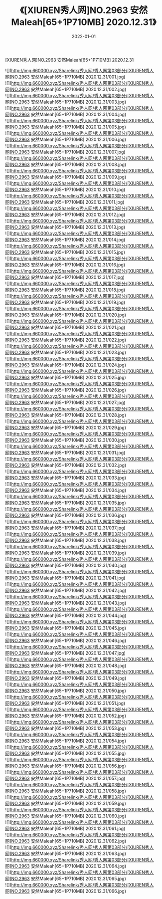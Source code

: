 ﻿---
layout: post
title:  《[XIUREN秀人网]NO.2963 安然Maleah[65+1P710MB] 2020.12.31》
date:   2022-01-01
img: http://img.660000.xyz/Sharelink/秀人网/秀人网第03部分/[XIUREN秀人网]NO.2963 安然Maleah[65+1P710MB] 2020.12.31/000.jpg
categories: [美女, 清纯, 唯美]
---

[XIUREN秀人网]NO.2963 安然Maleah[65+1P710MB] 2020.12.31

 ![](http://img.660000.xyz/Sharelink/秀人网/秀人网第03部分/[XIUREN秀人网]NO.2963 安然Maleah[65+1P710MB] 2020.12.31/001.jpg) <br>![](http://img.660000.xyz/Sharelink/秀人网/秀人网第03部分/[XIUREN秀人网]NO.2963 安然Maleah[65+1P710MB] 2020.12.31/002.jpg) <br>![](http://img.660000.xyz/Sharelink/秀人网/秀人网第03部分/[XIUREN秀人网]NO.2963 安然Maleah[65+1P710MB] 2020.12.31/003.jpg) <br>![](http://img.660000.xyz/Sharelink/秀人网/秀人网第03部分/[XIUREN秀人网]NO.2963 安然Maleah[65+1P710MB] 2020.12.31/004.jpg) <br>![](http://img.660000.xyz/Sharelink/秀人网/秀人网第03部分/[XIUREN秀人网]NO.2963 安然Maleah[65+1P710MB] 2020.12.31/005.jpg) <br>![](http://img.660000.xyz/Sharelink/秀人网/秀人网第03部分/[XIUREN秀人网]NO.2963 安然Maleah[65+1P710MB] 2020.12.31/006.jpg) <br>![](http://img.660000.xyz/Sharelink/秀人网/秀人网第03部分/[XIUREN秀人网]NO.2963 安然Maleah[65+1P710MB] 2020.12.31/007.jpg) <br>![](http://img.660000.xyz/Sharelink/秀人网/秀人网第03部分/[XIUREN秀人网]NO.2963 安然Maleah[65+1P710MB] 2020.12.31/008.jpg) <br>![](http://img.660000.xyz/Sharelink/秀人网/秀人网第03部分/[XIUREN秀人网]NO.2963 安然Maleah[65+1P710MB] 2020.12.31/009.jpg) <br>![](http://img.660000.xyz/Sharelink/秀人网/秀人网第03部分/[XIUREN秀人网]NO.2963 安然Maleah[65+1P710MB] 2020.12.31/010.jpg) <br>![](http://img.660000.xyz/Sharelink/秀人网/秀人网第03部分/[XIUREN秀人网]NO.2963 安然Maleah[65+1P710MB] 2020.12.31/011.jpg) <br>![](http://img.660000.xyz/Sharelink/秀人网/秀人网第03部分/[XIUREN秀人网]NO.2963 安然Maleah[65+1P710MB] 2020.12.31/012.jpg) <br>![](http://img.660000.xyz/Sharelink/秀人网/秀人网第03部分/[XIUREN秀人网]NO.2963 安然Maleah[65+1P710MB] 2020.12.31/013.jpg) <br>![](http://img.660000.xyz/Sharelink/秀人网/秀人网第03部分/[XIUREN秀人网]NO.2963 安然Maleah[65+1P710MB] 2020.12.31/014.jpg) <br>![](http://img.660000.xyz/Sharelink/秀人网/秀人网第03部分/[XIUREN秀人网]NO.2963 安然Maleah[65+1P710MB] 2020.12.31/015.jpg) <br>![](http://img.660000.xyz/Sharelink/秀人网/秀人网第03部分/[XIUREN秀人网]NO.2963 安然Maleah[65+1P710MB] 2020.12.31/016.jpg) <br>![](http://img.660000.xyz/Sharelink/秀人网/秀人网第03部分/[XIUREN秀人网]NO.2963 安然Maleah[65+1P710MB] 2020.12.31/017.jpg) <br>![](http://img.660000.xyz/Sharelink/秀人网/秀人网第03部分/[XIUREN秀人网]NO.2963 安然Maleah[65+1P710MB] 2020.12.31/018.jpg) <br>![](http://img.660000.xyz/Sharelink/秀人网/秀人网第03部分/[XIUREN秀人网]NO.2963 安然Maleah[65+1P710MB] 2020.12.31/019.jpg) <br>![](http://img.660000.xyz/Sharelink/秀人网/秀人网第03部分/[XIUREN秀人网]NO.2963 安然Maleah[65+1P710MB] 2020.12.31/020.jpg) <br>![](http://img.660000.xyz/Sharelink/秀人网/秀人网第03部分/[XIUREN秀人网]NO.2963 安然Maleah[65+1P710MB] 2020.12.31/021.jpg) <br>![](http://img.660000.xyz/Sharelink/秀人网/秀人网第03部分/[XIUREN秀人网]NO.2963 安然Maleah[65+1P710MB] 2020.12.31/022.jpg) <br>![](http://img.660000.xyz/Sharelink/秀人网/秀人网第03部分/[XIUREN秀人网]NO.2963 安然Maleah[65+1P710MB] 2020.12.31/023.jpg) <br>![](http://img.660000.xyz/Sharelink/秀人网/秀人网第03部分/[XIUREN秀人网]NO.2963 安然Maleah[65+1P710MB] 2020.12.31/024.jpg) <br>![](http://img.660000.xyz/Sharelink/秀人网/秀人网第03部分/[XIUREN秀人网]NO.2963 安然Maleah[65+1P710MB] 2020.12.31/025.jpg) <br>![](http://img.660000.xyz/Sharelink/秀人网/秀人网第03部分/[XIUREN秀人网]NO.2963 安然Maleah[65+1P710MB] 2020.12.31/026.jpg) <br>![](http://img.660000.xyz/Sharelink/秀人网/秀人网第03部分/[XIUREN秀人网]NO.2963 安然Maleah[65+1P710MB] 2020.12.31/027.jpg) <br>![](http://img.660000.xyz/Sharelink/秀人网/秀人网第03部分/[XIUREN秀人网]NO.2963 安然Maleah[65+1P710MB] 2020.12.31/028.jpg) <br>![](http://img.660000.xyz/Sharelink/秀人网/秀人网第03部分/[XIUREN秀人网]NO.2963 安然Maleah[65+1P710MB] 2020.12.31/029.jpg) <br>![](http://img.660000.xyz/Sharelink/秀人网/秀人网第03部分/[XIUREN秀人网]NO.2963 安然Maleah[65+1P710MB] 2020.12.31/030.jpg) <br>![](http://img.660000.xyz/Sharelink/秀人网/秀人网第03部分/[XIUREN秀人网]NO.2963 安然Maleah[65+1P710MB] 2020.12.31/031.jpg) <br>![](http://img.660000.xyz/Sharelink/秀人网/秀人网第03部分/[XIUREN秀人网]NO.2963 安然Maleah[65+1P710MB] 2020.12.31/032.jpg) <br>![](http://img.660000.xyz/Sharelink/秀人网/秀人网第03部分/[XIUREN秀人网]NO.2963 安然Maleah[65+1P710MB] 2020.12.31/033.jpg) <br>![](http://img.660000.xyz/Sharelink/秀人网/秀人网第03部分/[XIUREN秀人网]NO.2963 安然Maleah[65+1P710MB] 2020.12.31/034.jpg) <br>![](http://img.660000.xyz/Sharelink/秀人网/秀人网第03部分/[XIUREN秀人网]NO.2963 安然Maleah[65+1P710MB] 2020.12.31/035.jpg) <br>![](http://img.660000.xyz/Sharelink/秀人网/秀人网第03部分/[XIUREN秀人网]NO.2963 安然Maleah[65+1P710MB] 2020.12.31/036.jpg) <br>![](http://img.660000.xyz/Sharelink/秀人网/秀人网第03部分/[XIUREN秀人网]NO.2963 安然Maleah[65+1P710MB] 2020.12.31/037.jpg) <br>![](http://img.660000.xyz/Sharelink/秀人网/秀人网第03部分/[XIUREN秀人网]NO.2963 安然Maleah[65+1P710MB] 2020.12.31/038.jpg) <br>![](http://img.660000.xyz/Sharelink/秀人网/秀人网第03部分/[XIUREN秀人网]NO.2963 安然Maleah[65+1P710MB] 2020.12.31/039.jpg) <br>![](http://img.660000.xyz/Sharelink/秀人网/秀人网第03部分/[XIUREN秀人网]NO.2963 安然Maleah[65+1P710MB] 2020.12.31/040.jpg) <br>![](http://img.660000.xyz/Sharelink/秀人网/秀人网第03部分/[XIUREN秀人网]NO.2963 安然Maleah[65+1P710MB] 2020.12.31/041.jpg) <br>![](http://img.660000.xyz/Sharelink/秀人网/秀人网第03部分/[XIUREN秀人网]NO.2963 安然Maleah[65+1P710MB] 2020.12.31/042.jpg) <br>![](http://img.660000.xyz/Sharelink/秀人网/秀人网第03部分/[XIUREN秀人网]NO.2963 安然Maleah[65+1P710MB] 2020.12.31/043.jpg) <br>![](http://img.660000.xyz/Sharelink/秀人网/秀人网第03部分/[XIUREN秀人网]NO.2963 安然Maleah[65+1P710MB] 2020.12.31/044.jpg) <br>![](http://img.660000.xyz/Sharelink/秀人网/秀人网第03部分/[XIUREN秀人网]NO.2963 安然Maleah[65+1P710MB] 2020.12.31/045.jpg) <br>![](http://img.660000.xyz/Sharelink/秀人网/秀人网第03部分/[XIUREN秀人网]NO.2963 安然Maleah[65+1P710MB] 2020.12.31/046.jpg) <br>![](http://img.660000.xyz/Sharelink/秀人网/秀人网第03部分/[XIUREN秀人网]NO.2963 安然Maleah[65+1P710MB] 2020.12.31/047.jpg) <br>![](http://img.660000.xyz/Sharelink/秀人网/秀人网第03部分/[XIUREN秀人网]NO.2963 安然Maleah[65+1P710MB] 2020.12.31/048.jpg) <br>![](http://img.660000.xyz/Sharelink/秀人网/秀人网第03部分/[XIUREN秀人网]NO.2963 安然Maleah[65+1P710MB] 2020.12.31/049.jpg) <br>![](http://img.660000.xyz/Sharelink/秀人网/秀人网第03部分/[XIUREN秀人网]NO.2963 安然Maleah[65+1P710MB] 2020.12.31/050.jpg) <br>![](http://img.660000.xyz/Sharelink/秀人网/秀人网第03部分/[XIUREN秀人网]NO.2963 安然Maleah[65+1P710MB] 2020.12.31/051.jpg) <br>![](http://img.660000.xyz/Sharelink/秀人网/秀人网第03部分/[XIUREN秀人网]NO.2963 安然Maleah[65+1P710MB] 2020.12.31/052.jpg) <br>![](http://img.660000.xyz/Sharelink/秀人网/秀人网第03部分/[XIUREN秀人网]NO.2963 安然Maleah[65+1P710MB] 2020.12.31/053.jpg) <br>![](http://img.660000.xyz/Sharelink/秀人网/秀人网第03部分/[XIUREN秀人网]NO.2963 安然Maleah[65+1P710MB] 2020.12.31/054.jpg) <br>![](http://img.660000.xyz/Sharelink/秀人网/秀人网第03部分/[XIUREN秀人网]NO.2963 安然Maleah[65+1P710MB] 2020.12.31/055.jpg) <br>![](http://img.660000.xyz/Sharelink/秀人网/秀人网第03部分/[XIUREN秀人网]NO.2963 安然Maleah[65+1P710MB] 2020.12.31/056.jpg) <br>![](http://img.660000.xyz/Sharelink/秀人网/秀人网第03部分/[XIUREN秀人网]NO.2963 安然Maleah[65+1P710MB] 2020.12.31/057.jpg) <br>![](http://img.660000.xyz/Sharelink/秀人网/秀人网第03部分/[XIUREN秀人网]NO.2963 安然Maleah[65+1P710MB] 2020.12.31/058.jpg) <br>![](http://img.660000.xyz/Sharelink/秀人网/秀人网第03部分/[XIUREN秀人网]NO.2963 安然Maleah[65+1P710MB] 2020.12.31/059.jpg) <br>![](http://img.660000.xyz/Sharelink/秀人网/秀人网第03部分/[XIUREN秀人网]NO.2963 安然Maleah[65+1P710MB] 2020.12.31/060.jpg) <br>![](http://img.660000.xyz/Sharelink/秀人网/秀人网第03部分/[XIUREN秀人网]NO.2963 安然Maleah[65+1P710MB] 2020.12.31/061.jpg) <br>![](http://img.660000.xyz/Sharelink/秀人网/秀人网第03部分/[XIUREN秀人网]NO.2963 安然Maleah[65+1P710MB] 2020.12.31/062.jpg) <br>![](http://img.660000.xyz/Sharelink/秀人网/秀人网第03部分/[XIUREN秀人网]NO.2963 安然Maleah[65+1P710MB] 2020.12.31/063.jpg) <br>![](http://img.660000.xyz/Sharelink/秀人网/秀人网第03部分/[XIUREN秀人网]NO.2963 安然Maleah[65+1P710MB] 2020.12.31/064.jpg) <br>![](http://img.660000.xyz/Sharelink/秀人网/秀人网第03部分/[XIUREN秀人网]NO.2963 安然Maleah[65+1P710MB] 2020.12.31/065.jpg) <br>![](http://img.660000.xyz/Sharelink/秀人网/秀人网第03部分/[XIUREN秀人网]NO.2963 安然Maleah[65+1P710MB] 2020.12.31/066.jpg) <br>